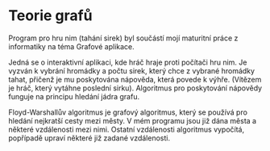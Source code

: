 # Teorie grafů

Program pro hru nim (tahání sirek) byl součástí mojí maturitní práce z informatiky na téma Grafové aplikace.

Jedná se o interaktivní aplikaci, kde hráč hraje proti počítači hru nim. Je vyzván k vybrání hromádky a počtu sirek, který chce z vybrané hromádky tahat, přičenž je mu poskytována nápověda, která povede k výhře. (Vítězem je hráč, který vytáhne poslední sirku).
Algoritmus pro poskytování nápovědy funguje na principu hledání jádra grafu.

Floyd-Warshallův algoritmus je grafový algoritmus, který se používá pro hledání nejkratší cesty mezi městy. V mém programu jsou již dána města a některé vzdálenosti mezi nimi. Ostatní vzdálenosti algoritmus vypočítá, popřípadě upraví některé již zadané vzdálenosti.
